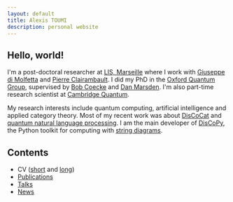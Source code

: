 ```yaml
---
layout: default
title: Alexis TOUMI
description: personal website
---
```


## Hello, world!

I'm a post-doctoral researcher at [LIS, Marseille](https://www.lis-lab.fr/) where I work with [Giuseppe di Molfetta](https://www.giuseppe-dimolfetta.com/) and [Pierre Clairambault](https://pageperso.lis-lab.fr/pierre.clairambault/).
I did my PhD in the [Oxford Quantum Group](http://www.cs.ox.ac.uk/activities/quantum/), supervised by [Bob Coecke](https://en.wikipedia.org/wiki/Bob_Coecke) and [Dan Marsden](https://stringdiagram.com/).
I'm also part-time research scientist at [Cambridge Quantum](https://cambridgequantum.com).

My research interests include quantum computing, artificial intelligence and applied category theory.
Most of my recent work was about [DisCoCat](https://en.wikipedia.org/wiki/DisCoCat) and [quantum natural language processing](https://en.wikipedia.org/wiki/Quantum_natural_language_processing).
I am the main developer of [DisCoPy](https://discopy.org), the Python toolkit for computing with [string diagrams](https://en.wikipedia.org/wiki/String_diagram).

## Contents

* CV ([short](cv/CV-Alexis-TOUMI-short.pdf) and [long](cv/CV-Alexis-TOUMI-long.pdf))
* [Publications](publications)
* [Talks](talks)
* [News](news)
